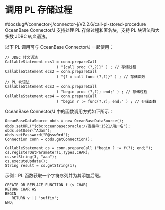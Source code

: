 调用 PL 存储过程 
===============================
#docslug#/connector-j/connector-j/V2.2.6/call-pl-stored-procedure
OceanBase Connector/J 支持处理 PL 存储过程和匿名块，支持 PL 块语法和大多数 JDBC 转义语法。

以下 PL 调用可与 OceanBase Connector/J 一起使用：

```unknow
// JDBC 转义语法
CallableStatement ecs1 = conn.prepareCall
                       ( "{call proc (?,?)}" ) ; // 存储过程
CallableStatement ecs2 = conn.prepareCall
                       ( "{? = call func (?,?)}" ) ; // 存储函数
// PL 块语法
CallableStatement ecs3 = conn.prepareCall
                       ( "begin proc (?,?); end;" ) ; // 存储过程
CallableStatement ecs4 = conn.prepareCall
                       ( "begin ? := func(?,?); end;" ) ; // 存储函数
```



OceanBase Connector/J 中的函数调用方式如下所示：

```unknow
OceanBaseDataSource obds = new OceanBaseDataSource();
obds.setURL("jdbc:oceanbase:oracle://连接串:1521/用户名");
obds.setUser("Adam");
obds.setPassword("P@ssw0rd");
Connection conn = obds.getConnection();

CallableStatement cs = conn.prepareCall ("begin ? := f(?); end;");
cs.registerOutParameter(1,Types.CHAR);
cs.setString(3, "aaa");
cs.executeUpdate();
String result = cs.getString(1);
```



示例：PL 函数获取一个字符序列并为其添加后缀。

```unknow
CREATE OR REPLACE FUNCTION f (v CHAR)
RETURN CHAR AS
BEGIN
   RETURN v || 'suffix';
END;
```


